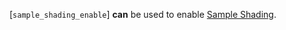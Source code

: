[`sample_shading_enable`] **can**  be used to enable
[Sample Shading](https://www.khronos.org/registry/vulkan/specs/1.3-extensions/html/vkspec.html#primsrast-sampleshading).